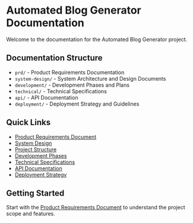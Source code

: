 # Automated Blog Generator Documentation

Welcome to the documentation for the Automated Blog Generator project.

## Documentation Structure

- `prd/` - Product Requirements Documentation
- `system-design/` - System Architecture and Design Documents
- `development/` - Development Phases and Plans
- `technical/` - Technical Specifications
- `api/` - API Documentation
- `deployment/` - Deployment Strategy and Guidelines

## Quick Links

- [Product Requirements Document](./prd/README.md)
- [System Design](./system-design/README.md)
- [Project Structure](./system-design/project-structure.md)
- [Development Phases](./development/phases.md)
- [Technical Specifications](./technical/specs.md)
- [API Documentation](./api/README.md)
- [Deployment Strategy](./deployment/README.md)

## Getting Started

Start with the [Product Requirements Document](./prd/README.md) to understand the project scope and features. 